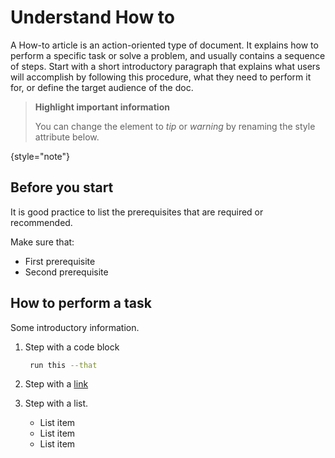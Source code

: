 # Understand How to

A How-to article is an action-oriented type of document.
It explains how to perform a specific task or solve a problem, and usually contains a sequence of steps.
Start with a short introductory paragraph that explains what users will accomplish by following this procedure,
what they need to perform it for, or define the target audience of the doc.

> **Highlight important information**
>
> You can change the element to *tip* or *warning* by renaming the style attribute below.
>
{style="note"}

## Before you start

It is good practice to list the prerequisites that are required or recommended.

Make sure that:
- First prerequisite
- Second prerequisite

## How to perform a task

Some introductory information.

1. Step with a code block

   ```bash
    run this --that
   ```

2. Step with a [link](https://www.jetbrains.com)

3. Step with a list.
   - List item
   - List item
   - List item